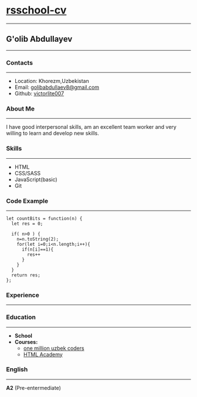 # [rsschool-cv](#)
---

## G'olib Abdullayev
---

### Contacts
---

- Location: Khorezm,Uzbekistan
- Email: golibabdullaev8@gmail.com
- Github: [victorlite007](https://github.com/VictorLite007)

### About Me
---

I have good interpersonal skills, am an excellent team worker and very willing to learn and develop new skills.

### Skills
---

- HTML
- CSS/SASS
- JavaScript(basic)
- Git

### Code Example
---

```
let countBits = function(n) {
  let res = 0;
  
  if( n>0 ) {
    n=n.toString(2);
    for(let i=0;i<n.length;i++){
      if(n[i]==1){
        res++
      }
    }
  }
  return res;
};

```

### Experience
---
### Education
---
- __School__
- __Courses:__
    - [one million uzbek coders](https://www.uzbekcoders.uz/)
    - [HTML Academy](https://htmlacademy.ru/)

### English
---
__A2__ (Pre-entermediate)